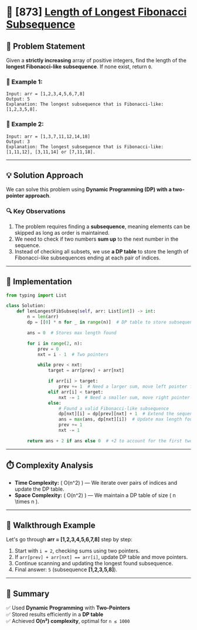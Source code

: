 # 🚀 [873] [Length of Longest Fibonacci Subsequence](../medium/873.py)

## 📝 Problem Statement

Given a **strictly increasing** array of positive integers, find the length of the **longest Fibonacci-like subsequence**. If none exist, return `0`.

### 🔹 Example 1:

```
Input: arr = [1,2,3,4,5,6,7,8]
Output: 5
Explanation: The longest subsequence that is Fibonacci-like: [1,2,3,5,8].
```

### 🔹 Example 2:

```
Input: arr = [1,3,7,11,12,14,18]
Output: 3
Explanation: The longest subsequence that is Fibonacci-like: [1,11,12], [3,11,14] or [7,11,18].
```

---

## 💡 Solution Approach

We can solve this problem using **Dynamic Programming (DP) with a two-pointer approach**.

### 🔍 Key Observations

1. The problem requires finding a **subsequence**, meaning elements can be skipped as long as order is maintained.
2. We need to check if two numbers **sum up** to the next number in the sequence.
3. Instead of checking all subsets, we use **a DP table** to store the length of Fibonacci-like subsequences ending at each pair of indices.

---

## 🔨 Implementation

```python
from typing import List

class Solution:
    def lenLongestFibSubseq(self, arr: List[int]) -> int:
        n = len(arr)
        dp = [[0] * n for _ in range(n)]  # DP table to store subsequence lengths

        ans = 0  # Stores max length found

        for i in range(2, n):
            prev = 0
            nxt = i - 1  # Two pointers

            while prev < nxt:
                target = arr[prev] + arr[nxt]

                if arr[i] > target:
                    prev += 1  # Need a larger sum, move left pointer forward
                elif arr[i] < target:
                    nxt -= 1  # Need a smaller sum, move right pointer backward
                else:
                    # Found a valid Fibonacci-like subsequence
                    dp[nxt][i] = dp[prev][nxt] + 1  # Extend the sequence
                    ans = max(ans, dp[nxt][i])  # Update max length found
                    prev += 1
                    nxt -= 1

        return ans + 2 if ans else 0  # +2 to account for the first two numbers
```

---

## ⏱️ Complexity Analysis

-   **Time Complexity:** \( O(n^2) \) — We iterate over pairs of indices and update the DP table.
-   **Space Complexity:** \( O(n^2) \) — We maintain a DP table of size \( n \times n \).

---

## 🏁 Walkthrough Example

Let's go through **arr = [1,2,3,4,5,6,7,8]** step by step:

1. Start with `i = 2`, checking sums using two pointers.
2. If `arr[prev] + arr[nxt] == arr[i]`, update DP table and move pointers.
3. Continue scanning and updating the longest found subsequence.
4. Final answer: `5` (subsequence **[1,2,3,5,8]**).

---

## 🎯 Summary

✅ Used **Dynamic Programming** with **Two-Pointers**  
✅ Stored results efficiently in a **DP table**  
✅ Achieved **O(n²) complexity**, optimal for `n ≤ 1000`
